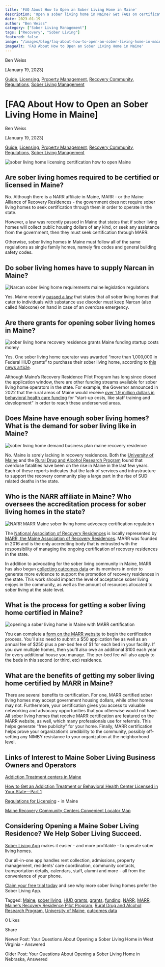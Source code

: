 ```yaml
---
title: 'FAQ About How to Open an Sober Living Home in Maine'
description: 'Open a sober living home in Maine? Get FAQs on certification (MARR), Narcan, grants & high demand. Your guide to Maine''s recovery housing rules.'
date: 2023-01-19
author: "Ben Weiss"
category: ["Sober Living Management"]
tags: ["Recovery", "Sober Living"]
featured: false
image: "/images/blog/faq-about-how-to-open-an-sober-living-home-in-maine/Screen_Shot_2023-01-15_at_5.04.52_PM.png"
imageAlt: 'FAQ About How to Open an Sober Living Home in Maine'
---
```


Ben Weiss

[January 19, 2023]

[Guide](/sober-living-app-blog/category/Guide), [Licensing](/sober-living-app-blog/category/Licensing), [Property Management](/sober-living-app-blog/category/Property+Management), [Recovery Community](/sober-living-app-blog/category/Recovery+Community), [Regulations](/sober-living-app-blog/category/Regulations), [Sober Living Management](/sober-living-app-blog/category/Sober+Living+Management)

#  [FAQ About How to Open an Sober Living Home in Maine]

Ben Weiss

[January 19, 2023]

[Guide](/sober-living-app-blog/category/Guide), [Licensing](/sober-living-app-blog/category/Licensing), [Property Management](/sober-living-app-blog/category/Property+Management), [Recovery Community](/sober-living-app-blog/category/Recovery+Community), [Regulations](/sober-living-app-blog/category/Regulations), [Sober Living Management](/sober-living-app-blog/category/Sober+Living+Management)

![sober living home licensing certification how to open Maine](/images/blog/faq-about-how-to-open-an-sober-living-home-in-maine/Screen_Shot_2023-01-15_at_5.04.52_PM.png)

## Are sober living homes required to be certified or licensed in Maine? 

No. Although there is a NARR affiliate in Maine, MARR - or the Maine Alliance of Recovery Residences - the government does not require sober living homes to seek certification through them in order to operate in the state. 

However, a law was recently passed in Maine that states that if sober living homes will collect public housing dollars of any kind, or seek any assistance from the government, then they must seek certification through MARR. 

Otherwise, sober living homes in Maine must follow all of the same regulations as single family homes, namely fire codes and general building safety codes.

## Do sober living homes have to supply Narcan in Maine? 

![Narcan sober living home requirements maine legislation regulations](/images/blog/faq-about-how-to-open-an-sober-living-home-in-maine/Screen_Shot_2023-01-15_at_5.04.30_PM.png)

Yes. Maine recently [passed a law](https://legislature.maine.gov/legis/bills/bills_129th/billtexts/HP022701.asp) that states that all sober living homes that cater to individuals with substance use disorder must keep Narcan (also called Naloxone) on hand in case of an overdose emergency. 

## Are there grants for opening sober living homes in Maine? 

![sober living home recovery residence grants Maine funding startup costs money](/images/blog/faq-about-how-to-open-an-sober-living-home-in-maine/Screen_Shot_2023-01-15_at_4.22.09_PM.png)

Yes. One sober living home operator was awarded “more than 1,000,000 in Federal HUD grants” to purchase their sober living home, according to [this news article](https://www.newscentermaine.com/article/news/health/bridgtons-first-recovery-home-to-open-soon-substance-abuse-awareness-treatment-center-maine/97-5216fbc6-847a-4b33-87d1-73b7aca0ab5f). 

Although Maine’s Recovery Residence Pilot Program has long since closed the application window, there are other funding streams available for sober living home operators in the state. For example, the Governor announced in 2022 that the rural areas of Maine would receive [over 1.9 million dollars in behavioral health care funding](https://www.maine.gov/governor/mills/index.php/news/radio_address/governor-mills-expanding-substance-use-disorder-treatment-rural-maine-2022-09-16) for “start-up costs, like staff training and development” in order to reach these underserved areas.

## Does Maine have enough sober living homes? What is the demand for sober living like in Maine? 

![sober living home demand business plan maine recovery residence](/images/blog/faq-about-how-to-open-an-sober-living-home-in-maine/Screen_Shot_2023-01-15_at_5.05.08_PM.png)

No. Maine is sorely lacking in recovery residences. Both the [University of Maine](https://mainedrugdata.org/wp-content/uploads/2022/08/2022-06-Drug-Death-Report-final-Aug-5.pdf) and the [Rural Drug and Alcohol Research Program](https://mcspolicycenter.umaine.edu/rural-drug-and-alcohol-research/) found that overdose fatalities have been on the rise in Maine in the last few years. Each of these reports indicates that the lack of services and infrastructure to support the recovery community play a large part in the rise of SUD related deaths in the state. 

## Who is the NARR affiliate in Maine? Who oversees the accreditation process for sober living homes in the state? 

![NARR MARR Maine sober living home advocacy certification regulation](/images/blog/faq-about-how-to-open-an-sober-living-home-in-maine/Screen_Shot_2023-01-15_at_4.29.13_PM.png)

The [National Association of Recovery Residences](https://narronline.org/) is locally represented by [MARR, the Maine Association of Recovery Residences](https://www.mainerecoveryresidences.com/). MARR was founded in 2016 and is the only accrediting body that is entrusted with the responsibility of managing the ongoing certification of recovery residences in the state. 

In addition to advocating for the sober living community in Maine, MARR has also begun [collecting outcomes data](https://www.mainerecoveryresidences.com/blog/6jszpe8vjjmtajsv3c0m9n93txj2aj) on its members in order to generate more evidence to support the promotion of recovery residences in the state. This work should impact the level of acceptance sober living enjoys in the community, as well as the amount of resources allocated to sober living at the state level. 

## What is the process for getting a sober living home certified in Maine? 

![opening a sober living home in Maine with MARR certification](/images/blog/faq-about-how-to-open-an-sober-living-home-in-maine/Screen_Shot_2023-01-15_at_4.29.35_PM.png)

You can complete a [form on the MARR website](https://www.mainerecoveryresidences.com/apply-for-certification) to begin the certification process. You’ll also need to submit a $50 application fee as well as an annual fee of $250 plus a per-bed fee of $1 for each bed in your facility. If you own multiple homes, then you’ll also owe an additional $100 each year for every additional house you manage. The per-bed fee will also apply to the beds in this second (or third, etc) residence.

## What are the benefits of getting my sober living home certified by MARR in Maine? 

There are several benefits to certification. For one, MARR certified sober living homes may accept government housing dollars, while other homes may not. Furthermore, your certification gives you access to valuable networking and advocacy opportunities that you otherwise would not have. All sober living homes that receive MARR certification are featured on the MARR website, as well, which many professionals use for referrals. This helps generate “free publicity” for your home. Finally, MARR certification helps prove your organization’s credibility to the community, possibly off-setting any NIMBY resistance to your organization at the neighborhood level. 

## Links of Interest to Maine Sober Living Business Owners and Operators

[Addiction Treatment centers in Maine](https://bridge.behavehealth.com/rehabs/maine)

[How to Get an Addiction Treatment or Behavioral Health Center Licensed in Your State—Part 1](https://behavehealth.com/blog/2019/9/23/how-to-get-an-addiction-treatment-or-behavioral-health-center-licensed-in-your-statepart-1)

[Regulations for Licensing](https://www1.maine.gov/sos/cec/rules/14/118/118c005.doc) \- in Maine

[Maine Recovery Community Centers Convenient Locator Map](https://www.maine.gov/dhhs/sites/maine.gov.dhhs/files/inline-files/Recovery%20Community%20Centers%20In%20Maine.pdf)

## Considering Opening a Maine Sober Living Residence? We Help Sober Living Succeed. 

[Sober Living App](/) makes it easier - and more profitable - to operate sober living homes. 

Our all-in-one app handles rent collection, admissions, property management, residents’ care coordination, community contacts, transportation details, calendars, staff, alumni and more - all from the convenience of your phone. 

[Claim your free trial today](https://behavehealth.com/get-started) and see why more sober living homes prefer the Sober Living App.

Tagged: [Maine](/sober-living-app-blog/tag/Maine), [sober living](/sober-living-app-blog/tag/sober+living), [HUD grants](/sober-living-app-blog/tag/HUD+grants), [grants](/sober-living-app-blog/tag/grants), [funding](/sober-living-app-blog/tag/Funding), [NARR](/sober-living-app-blog/tag/NARR), [MARR](/sober-living-app-blog/tag/MARR), [Maine's Recovery Residence Pilot Program](https://soberlivingapp.com/sober-living-app-blog/tag/Maine%27s+Recovery+Residence+Pilot+Program), [Rural Drug and Alcohol Research Program](https://soberlivingapp.com/sober-living-app-blog/tag/Rural+Drug+and+Alcohol+Research+Program), [University of Maine](https://soberlivingapp.com/sober-living-app-blog/tag/University+of+Maine), [outcomes data](https://soberlivingapp.com/sober-living-app-blog/tag/outcomes+data)

0 Likes

Share

Newer Post: Your Questions About Opening a Sober Living Home in West Virginia - Answered

Older Post: Your Questions About Opening a Sober Living Home in Nebraska, Answered